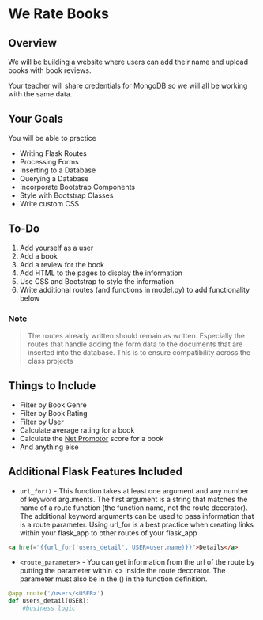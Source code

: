 # We Rate Books

## Overview
We will be building a website where users can add their name and upload books with book reviews.

Your teacher will share credentials for MongoDB so we will all be working with the same data.

## Your Goals
You will be able to practice
- Writing Flask Routes
- Processing Forms
- Inserting to a Database
- Querying a Database
- Incorporate Bootstrap Components
- Style with Bootstrap Classes
- Write custom CSS

## To-Do
1. Add yourself as a user
2. Add a book
3. Add a review for the book
4. Add HTML to the pages to display the information
5. Use CSS and Bootstrap to style the information
6. Write additional routes (and functions in model.py) to add functionality below

### Note
> The routes already written should remain as written. Especially the routes that handle adding the form data to the documents that are inserted into the database. This is to ensure compatibility across the class projects

## Things to Include
- Filter by Book Genre
- Filter by Book Rating
- Filter by User
- Calculate average rating for a book
- Calculate the [Net Promotor](https://en.wikipedia.org/wiki/Net_Promoter) score for a book
- And anything else

## Additional Flask Features Included
- `url_for()` - This function takes at least one argument and any number of keyword arguments. The first argument is a string that matches the name of a route function (the function name, not the route decorator). The additional keyword arguments can be used to pass information that is a route parameter. Using url_for is a best practice when creating links within your flask_app to other routes of your flask_app
```html
<a href="{{url_for('users_detail', USER=user.name)}}">Details</a>
```
- `<route_parameter>` - You can get information from the url of the route by putting the parameter within <> inside the route decorator. The parameter must also be in the () in the function definition.
```python
@app.route('/users/<USER>')
def users_detail(USER):
    #business logic
```
